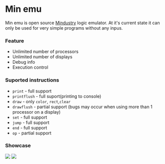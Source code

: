 # Min emu
Min emu is open source [Mindustry](https://github.com/Anuken/Mindustry) logic emulator. At it's current state it can only be used for very simple programs without any inpus.
### Feature
- Unlimited number of processors
- Unlimited number of displays
- Debug info
- Execution control

### Suported instructions
- `print` - full support
- `printflush` - full suport(printing to console)
- `draw` - only `color`, `rect`,`clear`
- `drawflush` - partial support (bugs may occur when using more than 1 processor on a display)
- `set` - full support
- `jump` - full support
- `end` - full support
- `op` - partial support

### Showcase
![](https://i.ibb.co/gW4krdQ/2021-04-05-02-43-31-1.gif)
![](https://i.ibb.co/wRC0gp4/2021-04-05-02-47-08-1.gif)